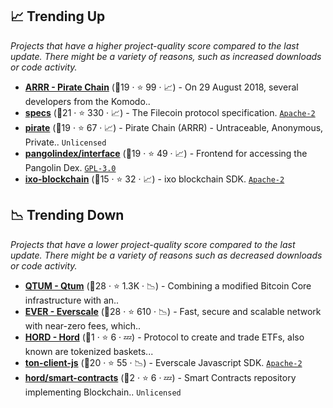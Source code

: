 ## 📈 Trending Up

_Projects that have a higher project-quality score compared to the last update. There might be a variety of reasons, such as increased downloads or code activity._

- <b><a href="https://github.com/PirateNetwork">ARRR - Pirate Chain</a></b> (🥉19 ·  ⭐ 99 · 📈) - On 29 August 2018, several developers from the Komodo..
- <b><a href="https://github.com/filecoin-project/specs">specs</a></b> (🥈21 ·  ⭐ 330 · 📈) - The Filecoin protocol specification. <code><a href="http://bit.ly/3nYMfla">Apache-2</a></code>
- <b><a href="https://github.com/PirateNetwork/pirate">pirate</a></b> (🥈19 ·  ⭐ 67 · 📈) - Pirate Chain (ARRR) - Untraceable, Anonymous, Private.. <code>Unlicensed</code>
- <b><a href="https://github.com/pangolindex/interface">pangolindex/interface</a></b> (🥈19 ·  ⭐ 49 · 📈) - Frontend for accessing the Pangolin Dex. <code><a href="http://bit.ly/2M0xdwT">GPL-3.0</a></code>
- <b><a href="https://github.com/ixofoundation/ixo-blockchain">ixo-blockchain</a></b> (🥉15 ·  ⭐ 32 · 📈) - ixo blockchain SDK. <code><a href="http://bit.ly/3nYMfla">Apache-2</a></code>

## 📉 Trending Down

_Projects that have a lower project-quality score compared to the last update. There might be a variety of reasons such as decreased downloads or code activity._

- <b><a href="https://github.com/qtumproject">QTUM - Qtum</a></b> (🥈28 ·  ⭐ 1.3K · 📉) - Combining a modified Bitcoin Core infrastructure with an..
- <b><a href="https://github.com/tonlabs">EVER - Everscale</a></b> (🥇28 ·  ⭐ 610 · 📉) - Fast, secure and scalable network with near-zero fees, which..
- <b><a href="https://github.com/hord">HORD - Hord</a></b> (🥉1 ·  ⭐ 6 · 💤) - Protocol to create and trade ETFs, also known are tokenized baskets... <code><img src="https://git.io/J9cO9" style="display:inline;" width="13" height="13"></code>
- <b><a href="https://github.com/tonlabs/ever-sdk-js">ton-client-js</a></b> (🥈20 ·  ⭐ 55 · 📉) - Everscale Javascript SDK. <code><a href="http://bit.ly/3nYMfla">Apache-2</a></code>
- <b><a href="https://github.com/hord/smart-contracts">hord/smart-contracts</a></b> (🥉2 ·  ⭐ 6 · 💤) - Smart Contracts repository implementing Blockchain.. <code>Unlicensed</code>

